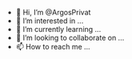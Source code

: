 - 👋 Hi, I’m @ArgosPrivat
- 👀 I’m interested in ...
- 🌱 I’m currently learning ...
- 💞️ I’m looking to collaborate on ...
- 📫 How to reach me ...

<!---
ArgosPrivat/ArgosPrivat is a ✨ special ✨ repository because its `README.md` (this file) appears on your GitHub profile.
You can click the Preview link to take a look at your changes.
--->
